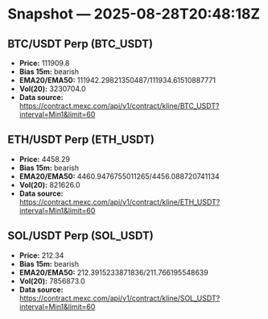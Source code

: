 # Snapshot — 2025-08-28T20:48:18Z

## BTC/USDT Perp (BTC_USDT)
- **Price:** 111909.8
- **Bias 15m:** bearish
- **EMA20/EMA50:** 111942.29821350487/111934.61510887771
- **Vol(20):** 3230704.0
- **Data source:** https://contract.mexc.com/api/v1/contract/kline/BTC_USDT?interval=Min1&limit=60

## ETH/USDT Perp (ETH_USDT)
- **Price:** 4458.29
- **Bias 15m:** bearish
- **EMA20/EMA50:** 4460.9476755011265/4456.088720741134
- **Vol(20):** 821626.0
- **Data source:** https://contract.mexc.com/api/v1/contract/kline/ETH_USDT?interval=Min1&limit=60

## SOL/USDT Perp (SOL_USDT)
- **Price:** 212.34
- **Bias 15m:** bearish
- **EMA20/EMA50:** 212.3915233871836/211.766195548639
- **Vol(20):** 7856873.0
- **Data source:** https://contract.mexc.com/api/v1/contract/kline/SOL_USDT?interval=Min1&limit=60
